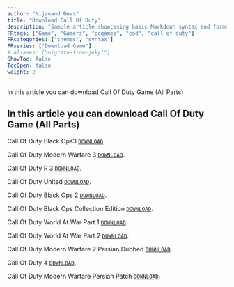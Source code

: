 ```yaml
---
author: "Nijanand Devs"
title: "Download Call Of Duty"
description: "Sample article showcasing basic Markdown syntax and formatting for HTML elements."
FRtags: ["Game", "Gamers", "pcgames", "cod", "call of duty"]
FRcategories: ["themes", "syntax"]
FRseries: ["Download Game"]
# aliases: ["migrate-from-jekyl"]
ShowToc: false
TocOpen: false
weight: 2
---
```


In this article you can download Call Of Duty Game (All Parts)

## In this article you can download Call Of Duty Game (All Parts)

<!-- This article offers a sample of basic Markdown syntax that can be used in Hugo content files, also it shows whether basic HTML elements are decorated with CSS in a Hugo theme. -->

<!--more-->

<!-- ## Headings -->

<!-- # H1

## H2

### H3

#### H4

##### H5

###### H6 -->

<!-- ## Paragraph -->

Call Of Duty Black Ops3 [`DOWNLOAD`](https://dl.kookdownload.com/game/computer/Call%20of%20Duty%20-%20Black%20Ops%203%28www.kookdownload.com%29.rar).

Call Of Duty Modern Warfare 3 [`DOWNLOAD`](https://dl.kookdownload.com/game/computer/Call%20of%20Duty%20-%20Modern%20Warfare%203%28www.kookdownload.com%29.rar).

Call Of Duty R 3 [`DOWNLOAD`](https://dl.kookdownload.com/game/computer/Call%20of%20Duty%28R%29%202%28www.kookdownload.com%29.zip).

Call Of Duty United [`DOWNLOAD`](https://dl.kookdownload.com/game/computer/Call.Of.Duty.United%20Offensive.Farsi_%28www.kookdownload.com%29.rar).

Call Of Duty Black Ops 2 [`DOWNLOAD`](https://dl.kookdownload.com/game/computer/Call.of.Duty-Black.Ops2%28www.kookdownload.com%29.rar).

Call Of Duty Black Ops Collection Edition [`DOWNLOAD`](https://dl.kookdownload.com/game/computer/Call.of.Duty.Black.Ops.Collection.Edition%28www.kookdownload.com%29.rar).

Call Of Duty World At War Part 1 [`DOWNLOAD`](https://dl.kookdownload.com/game/computer/Call.of.Duty.World.at.War-Farsi%28www.kookdownload.com%29.com.part1.rar).

Call Of Duty World At War Part 2 [`DOWNLOAD`](https://dl.kookdownload.com/game/computer/Call.of.Duty.World.at.War-Farsi%28www.kookdownload.com%29.com.part2.rar).

Call Of Duty Modern Warfare 2 Persian Dubbed [`DOWNLOAD`](https://dl.kookdownload.com/game/computer/COD.MW2.Persian.Dubbed%28www.kookdownload.com%29.rar).

Call Of Duty 4 [`DOWNLOAD`](https://dl.kookdownload.com/game/computer/COD_4_Persian%28www.kookdownload.com%29.rar).

Call Of Duty Modern Warfare Persian Patch [`DOWNLOAD`](https://dl.kookdownload.com/game/computer/COD_Modern_Warfare_3_Persian_Patch%28www.kookdownload.com%29.rar).

<!-- 
## Blockquotes

The blockquote element represents content that is quoted from another source, optionally with a citation which must be within a `footer` or `cite` element, and optionally with in-line changes such as annotations and abbreviations. -->
